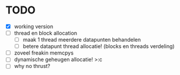 # TODO

- [x] working version
- [ ] thread en block allocation
  - [ ] maak 1 thread meerdere datapunten behandelen
  - [ ] betere datapunt thread allocatie! (blocks en threads verdeling)
- [ ] zoveel freakin memcpys
- [ ] dynamische geheugen allocatie! >:c
- [ ] why no thrust?
